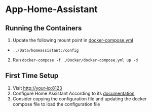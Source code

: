 # App-Home-Assistant

## Running the Containers

1. Update the following mount point in [docker-compose.yml](./Docker/docker-compose.yml)
  - `../Data/homeassistant:/config`
2. Run `docker-compose -f ./Docker/docker-compose.yml up -d`

## First Time Setup

1. Visit <http://your-ip:8123>
2. Configure Home Assistant According to its [documentation](https://www.home-assistant.io/docs/configuration/)
3. Consider copying the configuration file and updating the docker compose file to load the configuration file
